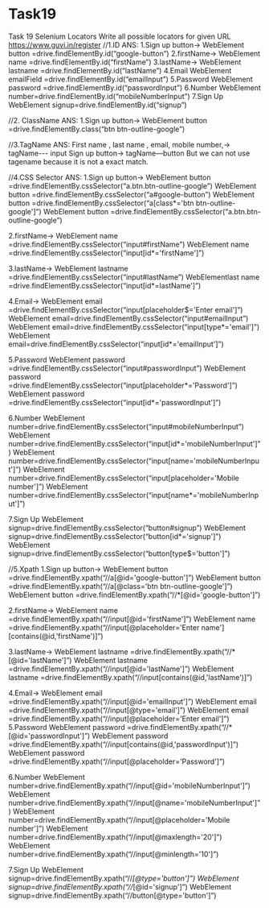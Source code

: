 # Task19
Task 19 Selenium Locators
Write all possible locators for given URL
https://www.guvi.in/register
//1.ID
ANS: 
1.Sign up button->
 WebElement button =drive.findElementBy.id(“google-button”)
2.firstName->
WebElement name =drive.findElementBy.id(“firstName”)
3.lastName->
WebElement lastname =drive.findElementBy.id(“lastName”)
4.Email
WebElement emailField =drive.findElementBy.id(“emailInput”)
5.Password
WebElement password =drive.findElementBy.id(“passwordInput”)
6.Number
WebElement number=drive.findElementBy.id(“mobileNumberInput”)
7.Sign Up
WebElement signup=drive.findElementBy.id(“signup”)

//2. ClassName
ANS:
1.Sign up button->
 WebElement button =drive.findElementBy.class(“btn btn-outline-google”)

//3.TagName
ANS:
First name , last name , email, mobile number,-> tagName--- input
Sign up button-> tagName—button
But we can not use tagename because it is not a exact match.

//4.CSS Selector
ANS:
1.Sign up button->
 WebElement button =drive.findElementBy.cssSelector(“a.btn.btn-outline-google”)
WebElement button =drive.findElementBy.cssSelector(“a#google-button”)
WebElement button =drive.findElementBy.cssSelector(“a[class*='btn btn-outline-google']”)
WebElement button =drive.findElementBy.cssSelector(“a.btn.btn-outline-google”)

2.firstName->
WebElement name =drive.findElementBy.cssSelector(“input#firstName”)
WebElement name =drive.findElementBy.cssSelector(“input[id*='firstName']”)

3.lastName->
WebElement lastname =drive.findElementBy.cssSelector(“input#lastName”)
WebElementlast name =drive.findElementBy.cssSelector(“input[id*=lastName']”)

4.Email->
WebElement email =drive.findElementBy.cssSelector(“input[placeholder$='Enter email']”)
WebElement email=drive.findElementBy.cssSelector(“input#emailInput”)
WebElement email=drive.findElementBy.cssSelector(“input[type*='email']”)
WebElement email=drive.findElementBy.cssSelector(“input[id*='emailInput']”)

5.Password
WebElement password =drive.findElementBy.cssSelector(“input#passwordInput”)
WebElement password =drive.findElementBy.cssSelector(“input[placeholder*='Password']”)
WebElement password =drive.findElementBy.cssSelector(“input[id*='passwordInput']”)

6.Number
WebElement number=drive.findElementBy.cssSelector(“input#mobileNumberInput”)
WebElement number=drive.findElementBy.cssSelector(“input[id*='mobileNumberInput']”)
WebElement number=drive.findElementBy.cssSelector(“input[name='mobileNumberInput']”)
WebElement number=drive.findElementBy.cssSelector(“input[placeholder='Mobile number']”)
WebElement number=drive.findElementBy.cssSelector(“input[name*='mobileNumberInput']”)

7.Sign Up
WebElement signup=drive.findElementBy.cssSelector(“button#signup”)
WebElement signup=drive.findElementBy.cssSelector(“button[id*='signup']”)
WebElement signup=drive.findElementBy.cssSelector(“button[type$='button']”)


//5.Xpath
1.Sign up button->
 WebElement button =drive.findElementBy.xpath(“//a[@id='google-button']”)
WebElement button =drive.findElementBy.xpath(“//a[@class='btn btn-outline-google']”)
WebElement button =drive.findElementBy.xpath(“//*[@id='google-button']”)


2.firstName->
WebElement name =drive.findElementBy.xpath(“//input[@id='firstName']”)
WebElement name =drive.findElementBy.xpath(“//input[@placeholder='Enter name'][contains(@id,'firstName')]”)


3.lastName->
WebElement lastname =drive.findElementBy.xpath(“//*[@id='lastName']”)
WebElement lastname =drive.findElementBy.xpath(“//input[@id='lastName']”)
WebElement lastname =drive.findElementBy.xpath(“//input[contains(@id,'lastName')]”)

4.Email->
WebElement email =drive.findElementBy.xpath(“//input[@id='emailInput']”)
WebElement email =drive.findElementBy.xpath(“//input[@type='email']”)
WebElement email =drive.findElementBy.xpath(“//input[@placeholder='Enter email']”)
5.Password
WebElement password =drive.findElementBy.xpath(“//*[@id='passwordInput']”)
WebElement password =drive.findElementBy.xpath(“//input[contains(@id,'passwordInput')]”)
WebElement password =drive.findElementBy.xpath(“//input[@placeholder='Password']”)

6.Number
WebElement number=drive.findElementBy.xpath(“//input[@id='mobileNumberInput']”)
WebElement number=drive.findElementBy.xpath(“//input[@name='mobileNumberInput']”)
WebElement number=drive.findElementBy.xpath(“//input[@placeholder='Mobile number']”)
WebElement number=drive.findElementBy.xpath(“//input[@maxlength='20']”)
WebElement number=drive.findElementBy.xpath(“//input[@minlength='10']”)

7.Sign Up
WebElement signup=drive.findElementBy.xpath(“//*[@type='button']”)
WebElement signup=drive.findElementBy.xpath(“//*[@id='signup']”)
WebElement signup=drive.findElementBy.xpath(“//button[@type='button']”)

